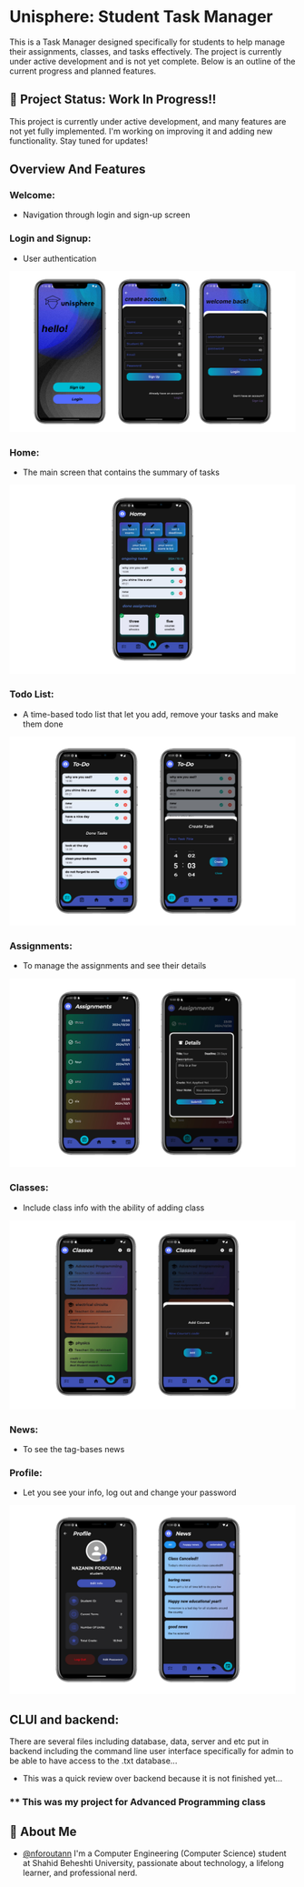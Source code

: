 
# Unisphere: Student Task Manager

This is a Task Manager designed specifically for students to help manage their assignments, classes, and tasks effectively. The project is currently under active development and is not yet complete. Below is an outline of the current progress and planned features.

## 🚧 Project Status: Work In Progress!!
This project is currently under active development, and many features are not yet fully implemented. I'm working on improving it and adding new functionality. Stay tuned for updates!

## Overview And Features

### Welcome: 
- Navigation through login and sign-up screen

### Login and Signup:
-  User authentication

![welcome-login-signup](frontend/githubAssets/welcome-login-signup.png)

### Home:
- The main screen that contains the summary of tasks

![home page](frontend/githubAssets/home.jpg)

### Todo List:
- A time-based todo list that let you add, remove your tasks and make them done

![todo list](frontend/githubAssets/todo.jpg)

### Assignments:
- To manage the assignments and see their details

![assignments](frontend/githubAssets/assignments.jpg)

### Classes:
- Include class info with the ability of adding class

![classes](frontend/githubAssets/classes.jpg)

### News:
- To see the tag-bases news

### Profile:

- Let you see your info, log out and change your password

![news and profile](frontend/githubAssets/profile-news.jpg)


## CLUI and backend:

There are several files including database, data, server and etc put in backend including the command line user interface specifically for admin to be able to have access to the .txt database...

- This was a quick review over backend because it is not finished yet...

### ** This was my project for Advanced Programming class


## 🚀 About Me
- [@nforoutann](https://github.com/nforoutann)
I'm a Computer Engineering (Computer Science) student at Shahid Beheshti University, passionate about technology, a lifelong learner, and professional nerd.



